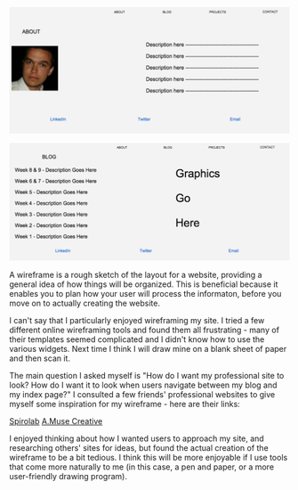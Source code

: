 ![Wireframe for site index](/week-2/imgs/wireframe-index.png)

![Wireframe for blog template](/week-2/imgs/wireframe-blog-index.png)

A wireframe is a rough sketch of the layout for a website, providing a general idea of how things will be organized. This is beneficial because it enables you to plan how your user will process the informaton, before you move on to actually creating the website.

I can't say that I particularly enjoyed wireframing my site. I tried a few different online wireframing tools and found them all frustrating - many of their templates seemed complicated and I didn't know how to use the various widgets. Next time I think I will draw mine on a blank sheet of paper and then scan it.

The main question I asked myself is "How do I want my professional site to look? How do I want it to look when users navigate between my blog and my index page?" I consulted a few friends' professional websites to give myself some inspiration for my wireframe - here are their links:

  [Spirolab](http://www.spirolab.com/about/)
  [A.Muse Creative](http://www.amusecreate.com/)

I enjoyed thinking about how I wanted users to approach my site, and researching others' sites for ideas, but found the actual creation of the wireframe to be a bit tedious. I think this will be more enjoyable if I use tools that come more naturally to me (in this case, a pen and paper, or a more user-friendly drawing program).

